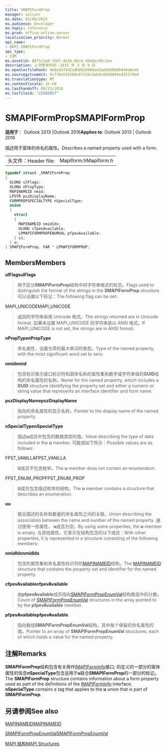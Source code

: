 ```yaml
---
title: SMAPIFormProp
manager: soliver
ms.date: 03/09/2015
ms.audience: Developer
ms.topic: reference
ms.prod: office-online-server
localization_priority: Normal
api_name:
- MAPI.SMAPIFormProp
api_type:
- COM
ms.assetid: 80f1c2e0-3567-4b16-86cb-d5e6ac95c2ee
description: 上次修改时间：2015 年 3 月 9 日
ms.openlocfilehash: 4e8e2474d2adb882dd0ba43aeb0d8b05044a6ce6
ms.sourcegitcommit: 0cf39e5382b8c6f236c8a63c6036849ed3527ded
ms.translationtype: MT
ms.contentlocale: zh-CN
ms.lasthandoff: 08/23/2018
ms.locfileid: "22592057"
---
```

# <a name="smapiformprop"></a><span data-ttu-id="5414d-103">SMAPIFormProp</span><span class="sxs-lookup"><span data-stu-id="5414d-103">SMAPIFormProp</span></span>

  
  
<span data-ttu-id="5414d-104">**适用于**： Outlook 2013 |Outlook 2016</span><span class="sxs-lookup"><span data-stu-id="5414d-104">**Applies to**: Outlook 2013 | Outlook 2016</span></span> 
  
<span data-ttu-id="5414d-105">描述用于窗体的命名的属性。</span><span class="sxs-lookup"><span data-stu-id="5414d-105">Describes a named property used with a form.</span></span> 
  
|||
|:-----|:-----|
|<span data-ttu-id="5414d-106">头文件：</span><span class="sxs-lookup"><span data-stu-id="5414d-106">Header file:</span></span>  <br/> |<span data-ttu-id="5414d-107">Mapiform.h</span><span class="sxs-lookup"><span data-stu-id="5414d-107">Mapiform.h</span></span>  <br/> |
   
```cpp
typedef struct _SMAPIFormProp
{
  ULONG ulFlags;
  ULONG nPropType;
  MAPINAMEID nmid;
  LPSTR pszDisplayName;
  FORMPROPSPECIALTYPE nSpecialType;
  union
  {
    struct
    {
      MAPINAMEID nmidIdx;
      ULONG cfpevAvailable;
      LPMAPIFORMPROPENUMVAL pfpevAvailable;
    } s1;
  } u;
} SMAPIFormProp, FAR * LPMAPIFORMPROP;

```

## <a name="members"></a><span data-ttu-id="5414d-108">Members</span><span class="sxs-lookup"><span data-stu-id="5414d-108">Members</span></span>

 <span data-ttu-id="5414d-109">**ulFlags**</span><span class="sxs-lookup"><span data-stu-id="5414d-109">**ulFlags**</span></span>
  
> <span data-ttu-id="5414d-110">用于区分**SMAPIFormProp**结构中的字符串格式的标志。</span><span class="sxs-lookup"><span data-stu-id="5414d-110">Flags used to distinguish the format of the strings in the **SMAPIFormProp** structure.</span></span> <span data-ttu-id="5414d-111">可以设置以下标记：</span><span class="sxs-lookup"><span data-stu-id="5414d-111">The following flag can be set:</span></span> 
    
<span data-ttu-id="5414d-112">MAPI_UNICODE</span><span class="sxs-lookup"><span data-stu-id="5414d-112">MAPI_UNICODE</span></span> 
  
> <span data-ttu-id="5414d-113">返回的字符串采用 Unicode 格式。</span><span class="sxs-lookup"><span data-stu-id="5414d-113">The strings returned are in Unicode format.</span></span> <span data-ttu-id="5414d-114">如果未设置 MAPI_UNICODE 的字符串是以 ANSI 格式。</span><span class="sxs-lookup"><span data-stu-id="5414d-114">If MAPI_UNICODE is not set, the strings are in ANSI format.</span></span>
    
 <span data-ttu-id="5414d-115">**nPropType**</span><span class="sxs-lookup"><span data-stu-id="5414d-115">**nPropType**</span></span>
  
> <span data-ttu-id="5414d-116">命名属性，设置为零的最大单词的类型。</span><span class="sxs-lookup"><span data-stu-id="5414d-116">Type of the named property, with the most significant word set to zero.</span></span> 
    
 <span data-ttu-id="5414d-117">**nmid**</span><span class="sxs-lookup"><span data-stu-id="5414d-117">**nmid**</span></span>
  
> <span data-ttu-id="5414d-118">包含标识表示接口标识符和窗体名称的属性集和数字或字符串值的**GUID**结构的命名属性的名称。</span><span class="sxs-lookup"><span data-stu-id="5414d-118">Name for the named property, which includes a **GUID** structure identifying the property set and either a numeric or string value that represents an interface identifier and form name.</span></span> 
    
 <span data-ttu-id="5414d-119">**pszDisplayName**</span><span class="sxs-lookup"><span data-stu-id="5414d-119">**pszDisplayName**</span></span>
  
> <span data-ttu-id="5414d-120">指向的命名属性的显示名称。</span><span class="sxs-lookup"><span data-stu-id="5414d-120">Pointer to the display name of the named property.</span></span>
    
 <span data-ttu-id="5414d-121">**nSpecialType**</span><span class="sxs-lookup"><span data-stu-id="5414d-121">**nSpecialType**</span></span>
  
> <span data-ttu-id="5414d-122">描述**u**成员中包含的数据类型的值。</span><span class="sxs-lookup"><span data-stu-id="5414d-122">Value describing the type of data included in the **u** member.</span></span> <span data-ttu-id="5414d-123">可能值如下所示：</span><span class="sxs-lookup"><span data-stu-id="5414d-123">Possible values are as follows:</span></span> 
    
<span data-ttu-id="5414d-124">FPST_VANILLA</span><span class="sxs-lookup"><span data-stu-id="5414d-124">FPST_VANILLA</span></span> 
  
> <span data-ttu-id="5414d-125">**U**成员不包含枚举。</span><span class="sxs-lookup"><span data-stu-id="5414d-125">The **u** member does not contain an enumeration.</span></span> 
    
<span data-ttu-id="5414d-126">FPST_ENUM_PROP</span><span class="sxs-lookup"><span data-stu-id="5414d-126">FPST_ENUM_PROP</span></span> 
  
> <span data-ttu-id="5414d-127">**U**成员包含描述枚举的结构。</span><span class="sxs-lookup"><span data-stu-id="5414d-127">The **u** member contains a structure that describes an enumeration.</span></span> 
    
 <span data-ttu-id="5414d-128">**u**</span><span class="sxs-lookup"><span data-stu-id="5414d-128">**u**</span></span>
  
> <span data-ttu-id="5414d-129">联合描述的名称和数量的命名属性之间的关联。</span><span class="sxs-lookup"><span data-stu-id="5414d-129">Union describing the association between the name and number of the named property.</span></span> <span data-ttu-id="5414d-130">通过使用一些属性， **u**成员为空。</span><span class="sxs-lookup"><span data-stu-id="5414d-130">By using some properties, the **u** member is empty.</span></span> <span data-ttu-id="5414d-131">与其他属性，它表示在结构包含的以下成员：</span><span class="sxs-lookup"><span data-stu-id="5414d-131">With other properties, it is represented in a structure consisting of the following members:</span></span> 
    
 <span data-ttu-id="5414d-132">**nmidIdx**</span><span class="sxs-lookup"><span data-stu-id="5414d-132">**nmidIdx**</span></span>
  
> <span data-ttu-id="5414d-133">包含的属性集和命名属性标识符的[MAPINAMEID](mapinameid.md)结构。</span><span class="sxs-lookup"><span data-stu-id="5414d-133">The [MAPINAMEID](mapinameid.md) structure that contains the property set and identifier for the named property.</span></span> 
    
 <span data-ttu-id="5414d-134">**cfpevAvailable**</span><span class="sxs-lookup"><span data-stu-id="5414d-134">**cfpevAvailable**</span></span>
  
> <span data-ttu-id="5414d-135">由**pfpevAvailable**成员指向[SMAPIFormPropEnumVal](smapiformpropenumval.md)结构数组中的计数。</span><span class="sxs-lookup"><span data-stu-id="5414d-135">Count of [SMAPIFormPropEnumVal](smapiformpropenumval.md) structures in the array pointed to by the **pfpevAvailable** member.</span></span> 
    
 <span data-ttu-id="5414d-136">**pfpevAvailable**</span><span class="sxs-lookup"><span data-stu-id="5414d-136">**pfpevAvailable**</span></span>
  
> <span data-ttu-id="5414d-137">指向数组**SMAPIFormPropEnumVal**结构，其中每个保留的命名属性的值。</span><span class="sxs-lookup"><span data-stu-id="5414d-137">Pointer to an array of **SMAPIFormPropEnumVal** structures, each of which holds a value for the named property.</span></span> 
    
## <a name="remarks"></a><span data-ttu-id="5414d-138">注解</span><span class="sxs-lookup"><span data-stu-id="5414d-138">Remarks</span></span>

<span data-ttu-id="5414d-139">**SMAPIFormProp**结构包含有关用作[IMAPIFormInfo](imapiforminfoimapiprop.md)接口; 的定义的一部分的窗体属性的信息**nSpecialType**包含适用于**u**联合**SMAPIFormProp**的一部分的标记。</span><span class="sxs-lookup"><span data-stu-id="5414d-139">The **SMAPIFormProp** structure contains information about a form property used as part of the definitions of the [IMAPIFormInfo](imapiforminfoimapiprop.md) interface; **nSpecialType** contains a tag that applies to the **u** union that is part of **SMAPIFormProp**.</span></span>
  
## <a name="see-also"></a><span data-ttu-id="5414d-140">另请参阅</span><span class="sxs-lookup"><span data-stu-id="5414d-140">See also</span></span>



[<span data-ttu-id="5414d-141">MAPINAMEID</span><span class="sxs-lookup"><span data-stu-id="5414d-141">MAPINAMEID</span></span>](mapinameid.md)
  
[<span data-ttu-id="5414d-142">SMAPIFormPropEnumVal</span><span class="sxs-lookup"><span data-stu-id="5414d-142">SMAPIFormPropEnumVal</span></span>](smapiformpropenumval.md)


[<span data-ttu-id="5414d-143">MAPI 结构</span><span class="sxs-lookup"><span data-stu-id="5414d-143">MAPI Structures</span></span>](mapi-structures.md)

